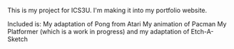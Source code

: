 This is my project for ICS3U. I'm making it into my portfolio website.

Included is:
My adaptation of Pong from Atari
My animation of Pacman
My Platformer (which is a work in progress)
and my adaptation of Etch-A-Sketch
